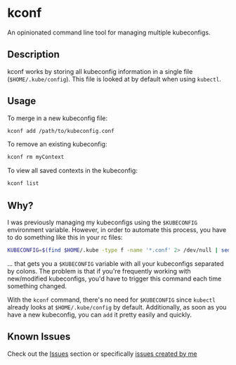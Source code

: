 # kconf
An opinionated command line tool for managing multiple kubeconfigs.

## Description
kconf works by storing all kubeconfig information in a single file (`$HOME/.kube/config`). This file is looked at by default when using `kubectl`.

## Usage
To merge in a new kubeconfig file:
```bash
kconf add /path/to/kubeconfig.conf
```
To remove an existing kubeconfig:
```bash
kconf rm myContext
```

To view all saved contexts in the kubeconfig:
```bash
kconf list
```

## Why?
I was previously managing my kubeconfigs using the `$KUBECONFIG` environment variable. However, in order to automate this process, you have to do something like this in your rc files:
```bash
KUBECONFIG=$(find $HOME/.kube -type f -name '*.conf' 2> /dev/null | sed ':a;N;$!ba;s/\n/:/g')
```
... that gets you a `$KUBECONFIG` variable with all your kubeconfigs separated by colons. The problem is that if you're frequently working with new/modified kubeconfigs, you'd have to trigger this command each time something changed.

With the `kconf` command, there's no need for `$KUBECONFIG` since `kubectl` already looks at `$HOME/.kube/config` by default. Additionally, as soon as you have a new kubeconfig, you can `add` it pretty easily and quickly.

## Known Issues
Check out the [Issues](https://github.com/particledecay/kconf/issues) section or specifically [issues created by me](https://github.com/particledecay/kconf/issues?q=is:issue+is:open+sort:updated-desc+author:particledecay)